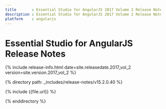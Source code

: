 ```yaml
---
title 		: Essential Studio for AngularJS 2017 Volume 2 Release Notes
description : Essential Studio for AngularJS 2017 Volume 2 Release Notes
platform 	: angularjs
---
```


# Essential Studio for AngularJS Release Notes

{% include release-info.html date=site.releasedate.2017_vol_2 version=site.version.2017_vol_2 %} 

{% directory path: _includes/release-notes/v15.2.0.40 %}

{% include {{file.url}} %}

{% enddirectory %}